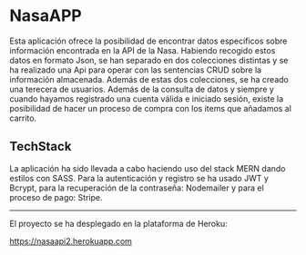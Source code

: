 # NasaAPP

Esta aplicación ofrece la posibilidad de encontrar datos específicos sobre información encontrada en la API de la Nasa. Habiendo recogido estos datos en formato Json, se han separado en dos colecciones distintas y se ha realizado una Api para operar con las sentencias CRUD sobre la información almacenada. Además de estas dos colecciones, se ha creado una terecera de usuarios. Además de la consulta de datos y siempre y cuando hayamos registrado una cuenta válida e iniciado sesión, existe la posibilidad de hacer un proceso de compra con los items que añadamos al carrito.

<h2>TechStack</h2>
La aplicación ha sido llevada a cabo haciendo uso del stack MERN dando estilos con SASS. Para la autenticación y registro se ha usado JWT y Bcrypt, para la recuperación de la contraseña: Nodemailer y para el proceso de pago: Stripe.

------------------------------------------------------------------------------

El proyecto se ha desplegado en la plataforma de Heroku:

https://nasaapi2.herokuapp.com
